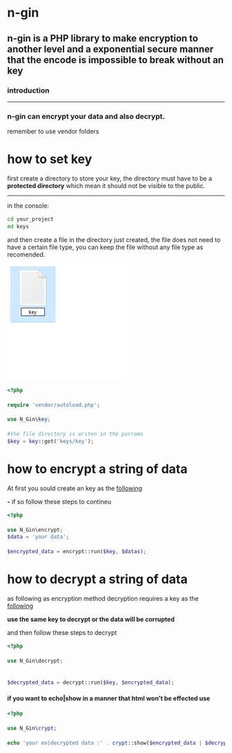 # n-gin
## n-gin is a PHP library to make encryption to another level and a exponential  secure manner that the encode is impossible to break without an key
### introduction
---

### n-gin can encrypt your data and also decrypt.
remember to use vendor folders
# how to set key 
first create a directory to store your key, the directory must have to be a **protected directory** which mean it should not be visible to the public.

<hr/>


in the console: 
```cmd
cd your_project
md keys
```
and then create a file in the directory just created, the file does not need to have a certain file type, you can keep the file without any file type as recomended.

<img src='https://raw.githubusercontent.com/1j4d5/1j4d5/main/n-gin_example1.png' alt='create a file named key'>


```php
<?php

require 'vendor/autoload.php';

use N_Gin\key;

#the file directory is writen in the parrams
$key = key::get('keys/key');

```
# how to encrypt a string of data
At first you sould create an key as the 
<a href='#how-to-set-key'>following</a>

***-***
if so follow these steps to contineu

```php
<?php

use N_Gin\encrypt;
$data = 'your data';

$encrypted_data = encrypt::run($key, $datas);
```
# how to decrypt a string of data
as following as encryption method decryption requires a key as the
<a href='#how-to-set-key'>following</a>

**use the same key to decrypt or the data will be corrupted**



and then follow these steps to decrypt

```php
<?php

use N_Gin\decrypt;


$decrypted_data = decrypt::run($key, $encrypted_data);
```

#### if you want to echo|show in a manner that html won't be effected use
```php
<?php

use N_Gin\crypt;

echo 'your en|decrypted data :' . crypt::show($encrypted_data | $decrypted_data);
```
